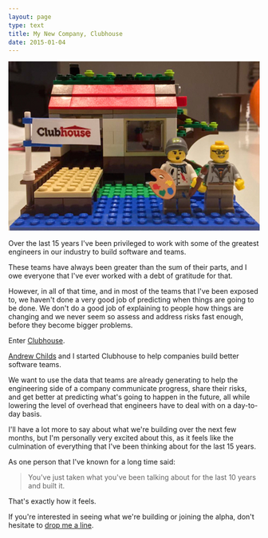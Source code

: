 ```yaml
---
layout: page
type: text
title: My New Company, Clubhouse
date: 2015-01-04
---
```

![Clubhouse](/images/clubhouse.jpg)

Over the last 15 years I've been privileged to work with some of the greatest engineers in our industry to build software and teams. 

These teams have always been greater than the sum of their parts, and I owe everyone that I've ever worked with a debt of gratitude for that.

However, in all of that time, and in most of the teams that I've been exposed to, we haven't done a very good job of predicting when things are going to be done. We don't do a good job of explaining to people how things are changing and we never seem so assess and address risks fast enough, before they become bigger problems.

Enter [Clubhouse](https://www.clubhousehq.com).

[Andrew Childs](https://twitter.com/andrewchilds) and I started Clubhouse to help companies build better software teams.

We want to use the data that teams are already generating to help the engineering side of a company communicate progress, share their risks, and get better at predicting what's going to happen in the future, all while lowering the level of overhead that engineers have to deal with on a day-to-day basis.

I'll have a lot more to say about what we're building over the next few months, but I'm personally very excited about this, as it feels like the culmination of everything that I've been thinking about for the last 15 years.

As one person that I've known for a long time said:

> You've just taken what you've been talking about for the last 10 years and built it.

That's exactly how it feels.

If you're interested in seeing what we're building or joining the alpha, don't hesitate to [drop me a line](mailto:kurt@clubhousehq.com).